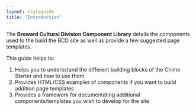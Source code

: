 ```yaml
---
layout: styleguide
title: "Introduction"
---
```


The **Broward Cultural Division Component Library** details the components used to the build the BCD site as well as provide a few suggested page templates.

This guide helps to:

1. Helps you to undersstand the different building blocks of the Chime Starter and how to use them
2. Provides HTML/CSS examples of components if you want to build addition page templates
3. Provides a framework for documentating additional components/templates you wish to develop for the site